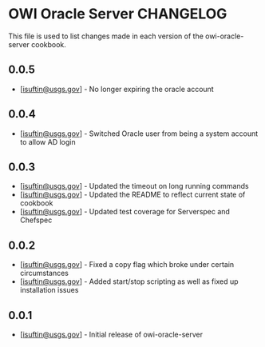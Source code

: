 # OWI Oracle Server CHANGELOG

This file is used to list changes made in each version of the owi-oracle-server cookbook.

## 0.0.5
- [isuftin@usgs.gov] - No longer expiring the oracle account

## 0.0.4
- [isuftin@usgs.gov] - Switched Oracle user from being a system account to allow AD login

## 0.0.3
- [isuftin@usgs.gov] - Updated the timeout on long running commands
- [isuftin@usgs.gov] - Updated the README to reflect current state of cookbook
- [isuftin@usgs.gov] - Updated test coverage for Serverspec and Chefspec

## 0.0.2
- [isuftin@usgs.gov] - Fixed a copy flag which broke under certain circumstances
- [isuftin@usgs.gov] - Added start/stop scripting as well as fixed up installation issues

## 0.0.1
- [isuftin@usgs.gov] - Initial release of owi-oracle-server
